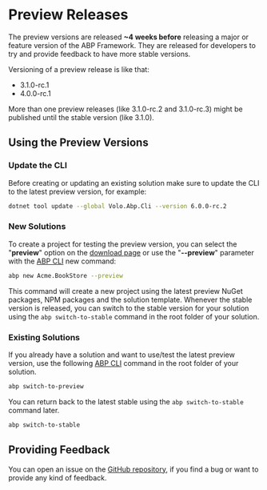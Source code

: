 # Preview Releases

The preview versions are released **~4 weeks before** releasing a major or feature version of the ABP Framework. They are released for developers to try and provide feedback to have more stable versions.

Versioning of a preview release is like that:

* 3.1.0-rc.1
* 4.0.0-rc.1

More than one preview releases (like 3.1.0-rc.2 and 3.1.0-rc.3) might be published until the stable version (like 3.1.0).

## Using the Preview Versions

### Update the CLI

Before creating or updating an existing solution make sure to update the CLI to the latest preview version, for example:

````bash
dotnet tool update --global Volo.Abp.Cli --version 6.0.0-rc.2
````

### New Solutions

To create a project for testing the preview version, you can select the "**preview**" option on the [download page](https://abp.io/get-started) or use the "**--preview**" parameter with the [ABP CLI](CLI.md) new command:

````bash
abp new Acme.BookStore --preview
````

This command will create a new project using the latest preview NuGet packages, NPM packages and the solution template. Whenever the stable version is released, you can switch to the stable version for your solution using the `abp switch-to-stable` command in the root folder of your solution.

### Existing Solutions

If you already have a solution and want to use/test the latest preview version, use the following [ABP CLI](CLI.md) command in the root folder of your solution.

````bash
abp switch-to-preview
````

You can return back to the latest stable using the `abp switch-to-stable ` command later.

````bash
abp switch-to-stable
````

## Providing Feedback

You can open an issue on the [GitHub repository](https://github.com/abpframework/abp/issues/new), if you find a bug or want to provide any kind of feedback.
